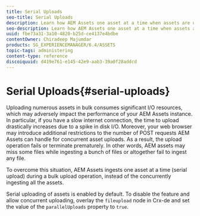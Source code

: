 ```yaml
---
title: Serial Uploads
seo-title: Serial Uploads
description: Learn how AEM Assets one asset at a time when assets are uploaded in bulk and the benefits of serial uploads.
seo-description: Learn how AEM Assets one asset at a time when assets are uploaded in bulk and the benefits of serial uploads.
uuid: fbe73a31-3a10-4820-b25d-ce4137e4bdbe
contentOwner: Chiradeep Majumdar
products: SG_EXPERIENCEMANAGER/6.4/ASSETS
topic-tags: administering
content-type: reference
discoiquuid: d419e761-e145-42e9-aab3-39a0f28addcd
---
```


# Serial Uploads{#serial-uploads}

Uploading numerous assets in bulk consumes significant I/O resources, which may adversely impact the performance of your AEM Assets instance. In particular, if you have a slow internet connection, the time to upload drastically increases due to a spike in disk I/O. Moreover, your web browser may introduce additional restrictions to the number of POST requests AEM Assets can handle for concurrent asset uploads. As a result, the upload operation fails or terminate prematurely. In other words, AEM assets may miss some files while ingesting a bunch of files or altogether fail to ingest any file.

To overcome this situation, AEM Assets ingests one asset at a time (serial upload) during a bulk upload operation, instead of the concurrently ingesting all the assets.

Serial uploading of assets is enabled by default. To disable the feature and allow concurrent uploading, overlay the `fileupload` node in Crx-de and set the value of the `parallelUploads` property to `true`.
